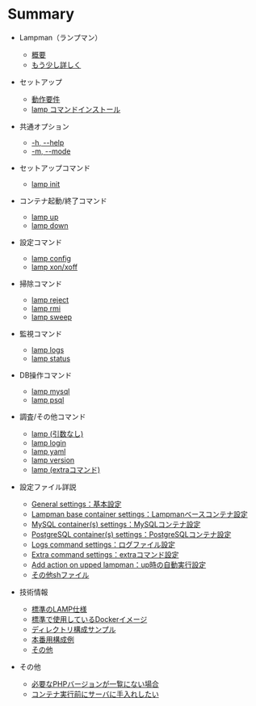 # Summary

- Lampman（ランプマン）
    * [概要](README.md)
    * [もう少し詳しく](docs/intro-detail.md)


- セットアップ
    * [動作要件](docs/require.md)
    * [lamp コマンドインストール](docs/install.md)


- 共通オプション
    * [-h, --help](docs/opt-help.md)
    * [-m, --mode](docs/opt-mode.md)


- セットアップコマンド
    * [lamp init](docs/cmd-init.md)


- コンテナ起動/終了コマンド
    * [lamp up](docs/cmd-up.md)
    * [lamp down](docs/cmd-down.md)


- 設定コマンド
    * [lamp config](docs/cmd-config.md)
    * [lamp xon/xoff](docs/cmd-xdebug.md)


- 掃除コマンド
    * [lamp reject](docs/cmd-reject.md)
    * [lamp rmi](docs/cmd-rmi.md)
    * [lamp sweep](docs/cmd-sweep.md)


- 監視コマンド
    * [lamp logs](docs/cmd-logs.md)
    * [lamp status](docs/cmd-status.md)


- DB操作コマンド
    * [lamp mysql](docs/cmd-mysql.md)
    * [lamp psql](docs/cmd-psql.md)


- 調査/その他コマンド
    * [lamp (引数なし)](docs/cmd-noargs.md)
    * [lamp login](docs/cmd-login.md)
    * [lamp yaml](docs/cmd-yaml.md)
    * [lamp version](docs/cmd-version.md)
    * [lamp (extraコマンド)](docs/cmd-extra.md)


- 設定ファイル詳説
  - [General settings：基本設定]()
  - [Lampman base container settings：Lampmanベースコンテナ設定]()
  - [MySQL container(s) settings：MySQLコンテナ設定]()
  - [PostgreSQL container(s) settings：PostgreSQLコンテナ設定]()
  - [Logs command settings：ログファイル設定]()
  - [Extra command settings：extraコマンド設定]()
  - [Add action on upped lampman：up時の自動実行設定]()
  - [その他shファイル]()


- 技術情報
  - [標準のLAMP仕様]()
  - [標準で使用しているDockerイメージ]()
  - [ディレクトリ構成サンプル]()
  - [本番用構成例]()
  - [その他]()


- その他
  - [必要なPHPバージョンが一覧にない場合]()
  - [コンテナ実行前にサーバに手入れしたい]()
